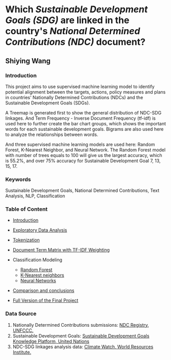 # Which *Sustainable Development Goals (SDG)* are linked in the country's *National Determined Contributions (NDC)* document?  

## Shiying Wang

### Introduction
This project aims to use supervised machine learning model to identify potential alignment between the targets, actions, policy measures and plans in countries' Nationally Determined Contributions (NDCs) and the Sustainable Development Goals (SDGs).  

A Treemap is generated first to show the general distribution of NDC-SDG linkages. And Term Frequency - Inverse Document Frequency (tf-idf) is used here to further create the bar chart groups, which shows the important words for each sustainable development goals. Bigrams are also used here to analyze the relationships between words.

And three supervised machine learning models are used here: Random Forest, K-Nearest Neighbor, and Neural Network. The Random Forest model with number of trees equals to 100 will give us the largest accuracy, which is 55.2%, and over 75% accuracy for Sustainable Development Goal 7, 13, 15, 17.

### Keywords
Sustainable Development Goals, National Determined Contributions, Text Analysis, NLP, Classification

### Table of Content
* [Introduction](https://sw1115.github.io/finalproj/intro)
* [Exploratory Data Analysis](https://sw1115.github.io/finalproj/EDA)
* [Tokenization](https://sw1115.github.io/finalproj/token)
* [Document Term Matrix with TF-IDF Weighting](https://sw1115.github.io/finalproj/dtm)
* Classification Modeling
  + [Random Forest](https://sw1115.github.io/finalproj/rfc)
  + [K-Nearest neighbors](https://sw1115.github.io/finalproj/knn)
  + [Neural Networks](https://sw1115.github.io/finalproj/nn)
* [Comparison and conclusions](https://sw1115.github.io/finalproj/conclusion)


* [Full Version of the Final Project](https://sw1115.github.io/finalproj/PPOL670_FinalProject)

### Data Source
1. Nationally Determined Contributions submissions: [NDC Registry, UNFCCC.](https://www4.unfccc.int/sites/NDCStaging/Pages/All.aspx)
2. Sustainable Development Goals: [Sustainable Development Goals Knowledge Platform, United Nations](https://sustainabledevelopment.un.org/sdgs)
3. NDC-SDG linkages analysis data: [Climate Watch, World Resources Institute.](https://www.climatewatchdata.org/data-explorer/ndc-sdg-linkages?ndc-sdg-linkages-countries=All%20Selected&ndc-sdg-linkages-goals=All%20Selected&ndc-sdg-linkages-sectors=All%20Selected&ndc-sdg-linkages-targets=All%20Selected&page=1)

